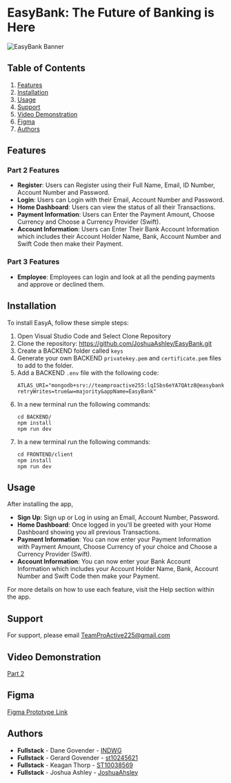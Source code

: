 # EasyBank: The Future of Banking is Here
![EasyBank Banner](https://github.com/user-attachments/assets/05f2f742-03e7-4649-b431-8beb4a24e428)

## Table of Contents

1. [Features](#features)
4. [Installation](#installation)
1. [Usage](#usage)
2. [Support](#support)
2. [Video Demonstration](#video-demonstartion)
3. [Figma](#figma)
4. [Authors](#authors)

## Features

### Part 2 Features

- **Register**: Users can Register using their Full Name, Email, ID Number, Account Number and Password.
- **Login**: Users can Login with their Email, Account Number and Password.
- **Home Dashboard**: Users can view the status of all their Transactions.
- **Payment Information**: Users can Enter the Payment Amount, Choose Currency and Choose a Currency Provider (Swift).
- **Account Information**: Users can Enter Their Bank Account Information which includes their Account Holder Name, Bank, Account Number and Swift Code then make their Payment.

### Part 3 Features

- **Employee**: Employees can login and look at all the pending payments and approve or declined them.

## Installation

To install EasyA, follow these simple steps:

1. Open Visual Studio Code and Select Clone Repository
2. Clone the repository: https://github.com/JoshuaAshley/EasyBank.git
3. Create a BACKEND folder called `keys`
4. Generate your own BACKEND `privatekey.pem` and `certificate.pem` files to add to the folder.
5. Add a BACKEND `.env` file with the following code:
   ```
   ATLAS_URI="mongodb+srv://teamproactive255:lqISbs6eYA7QAtz8@easybank.mpud5.mongodb.net/?retryWrites=true&w=majority&appName=EasyBank"
   ```
6. In a new terminal run the following commands:
   ```
   cd BACKEND/
   npm install
   npm run dev
   ```
7. In a new terminal run the following commands:
   ```
   cd FRONTEND/client
   npm install
   npm run dev
   ```

## Usage

After installing the app,

- **Sign Up**: Sign up or Log in using an Email, Account Number, Password.
- **Home Dashboard**: Once logged in you'll be greeted with your Home Dashboard showing you all previous Transactions.
- **Payment Information**: You can now enter your Payment Information with Payment Amount, Choose Currency of your choice and Choose a Currency Provider (Swift).
- **Account Information**: You can now enter your Bank Account Information which includes your Account Holder Name, Bank, Account Number and Swift Code then make your Payment.
  
For more details on how to use each feature, visit the Help section within the app.

## Support

For support, please email TeamProActive225@gmail.com

## Video Demonstration

[Part 2](https://www.youtube.com/watch?v=84bhla8lRUM)


## Figma

[Figma Prototype Link](https://www.figma.com/design/eI1s7gijrcDyq7rXr9v3j5/OPSC?node-id=952-2559&t=4thINdvopTTsU1Vs-1)

## Authors

- **Fullstack** - Dane Govender - [INDWG](https://github.com/INDWG)
- **Fullstack** - Gerard Govender - [st10245621](https://github.com/st10245621)
- **Fullstack** - Keagan Thorp - [ST10038569](https://github.com/ST10038569)
- **Fullstack** - Joshua Ashley - [JoshuaAhsley](https://github.com/JoshuaAshley)
